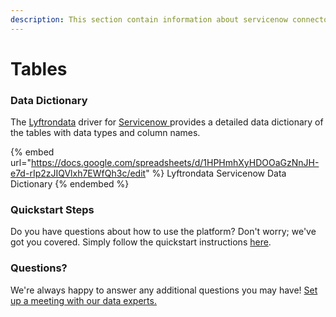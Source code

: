 ```yaml
---
description: This section contain information about servicenow connector tables information
---
```


# Tables

### Data Dictionary

The [Lyftrondata](https://www.lyftrondata.com/) driver for [Servicenow](https://www.lyftrondata.com/integration/business-analytics/service-now//)[ ](https://www.lyftrondata.com/integration/servicenow/)provides a detailed data dictionary of the tables with data types and column names.

{% embed url="https://docs.google.com/spreadsheets/d/1HPHmhXyHDOOaGzNnJH-e7d-rIp2zJIQVlxh7EWfQh3c/edit" %}
Lyftrondata Servicenow Data Dictionary
{% endembed %}

### Quickstart Steps

Do you have questions about how to use the platform? Don't worry; we've got you covered. Simply follow the quickstart instructions [here](../README.md).

### Questions? <a href="#questions" id="questions"></a>

We're always happy to answer any additional questions you may have! [Set up a meeting with our data experts.](https://www.lyftrondata.com/book-a-meeting/)

